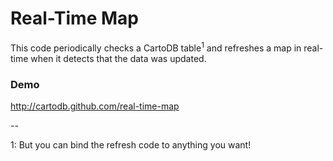 Real-Time Map
=================

This code periodically checks a CartoDB table<sup>1</sup> and refreshes a map in real-time when it detects that the data was updated.

### Demo

http://cartodb.github.com/real-time-map

--

1: But you can bind the refresh code to anything you want!
